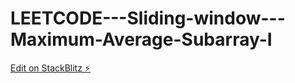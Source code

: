 # LEETCODE---Sliding-window---Maximum-Average-Subarray-I

[Edit on StackBlitz ⚡️](https://stackblitz.com/edit/js-pdvnix)